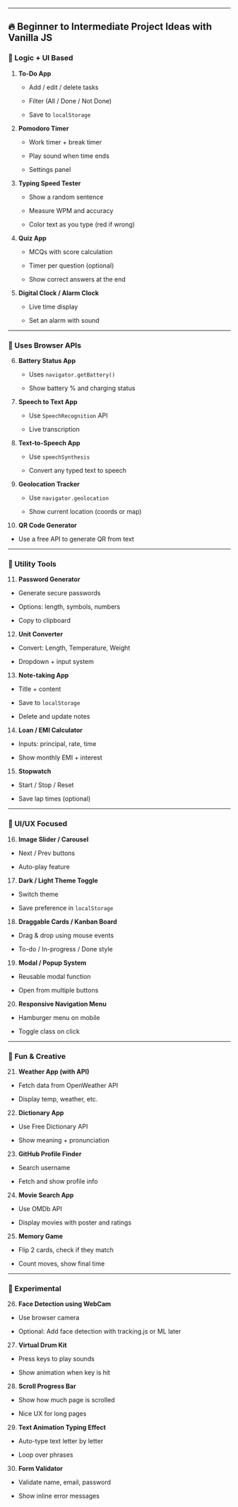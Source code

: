 
---

## 🔥 Beginner to Intermediate Project Ideas with Vanilla JS

### 🧠 Logic + UI Based

1. **To-Do App**
    
    - Add / edit / delete tasks
        
    - Filter (All / Done / Not Done)
        
    - Save to `localStorage`
        
2. **Pomodoro Timer**
    
    - Work timer + break timer
        
    - Play sound when time ends
        
    - Settings panel
        
3. **Typing Speed Tester**
    
    - Show a random sentence
        
    - Measure WPM and accuracy
        
    - Color text as you type (red if wrong)
        
4. **Quiz App**
    
    - MCQs with score calculation
        
    - Timer per question (optional)
        
    - Show correct answers at the end
        
5. **Digital Clock / Alarm Clock**
    
    - Live time display
        
    - Set an alarm with sound
        

---

### 🔌 Uses Browser APIs

6. **Battery Status App**
    
    - Uses `navigator.getBattery()`
        
    - Show battery % and charging status
        
7. **Speech to Text App**
    
    - Use `SpeechRecognition` API
        
    - Live transcription
        
8. **Text-to-Speech App**
    
    - Use `speechSynthesis`
        
    - Convert any typed text to speech
        
9. **Geolocation Tracker**
    
    - Use `navigator.geolocation`
        
    - Show current location (coords or map)
        
10. **QR Code Generator**
    

- Use a free API to generate QR from text
    

---

### 🧰 Utility Tools

11. **Password Generator**
    

- Generate secure passwords
    
- Options: length, symbols, numbers
    
- Copy to clipboard
    

12. **Unit Converter**
    

- Convert: Length, Temperature, Weight
    
- Dropdown + input system
    

13. **Note-taking App**
    

- Title + content
    
- Save to `localStorage`
    
- Delete and update notes
    

14. **Loan / EMI Calculator**
    

- Inputs: principal, rate, time
    
- Show monthly EMI + interest
    

15. **Stopwatch**
    

- Start / Stop / Reset
    
- Save lap times (optional)
    

---

### 🎨 UI/UX Focused

16. **Image Slider / Carousel**
    

- Next / Prev buttons
    
- Auto-play feature
    

17. **Dark / Light Theme Toggle**
    

- Switch theme
    
- Save preference in `localStorage`
    

18. **Draggable Cards / Kanban Board**
    

- Drag & drop using mouse events
    
- To-do / In-progress / Done style
    

19. **Modal / Popup System**
    

- Reusable modal function
    
- Open from multiple buttons
    

20. **Responsive Navigation Menu**
    

- Hamburger menu on mobile
    
- Toggle class on click
    

---

### 🎁 Fun & Creative

21. **Weather App (with API)**
    

- Fetch data from OpenWeather API
    
- Display temp, weather, etc.
    

22. **Dictionary App**
    

- Use Free Dictionary API
    
- Show meaning + pronunciation
    

23. **GitHub Profile Finder**
    

- Search username
    
- Fetch and show profile info
    

24. **Movie Search App**
    

- Use OMDb API
    
- Display movies with poster and ratings
    

25. **Memory Game**
    

- Flip 2 cards, check if they match
    
- Count moves, show final time
    

---

### 🧪 Experimental

26. **Face Detection using WebCam**
    

- Use browser camera
    
- Optional: Add face detection with tracking.js or ML later
    

27. **Virtual Drum Kit**
    

- Press keys to play sounds
    
- Show animation when key is hit
    

28. **Scroll Progress Bar**
    

- Show how much page is scrolled
    
- Nice UX for long pages
    

29. **Text Animation Typing Effect**
    

- Auto-type text letter by letter
    
- Loop over phrases
    

30. **Form Validator**
    

- Validate name, email, password
    
- Show inline error messages